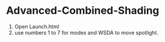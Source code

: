 # Advanced-Combined-Shading

1. Open Launch.html
2. use numbers 1 to 7 for modes and WSDA to move spotlight.